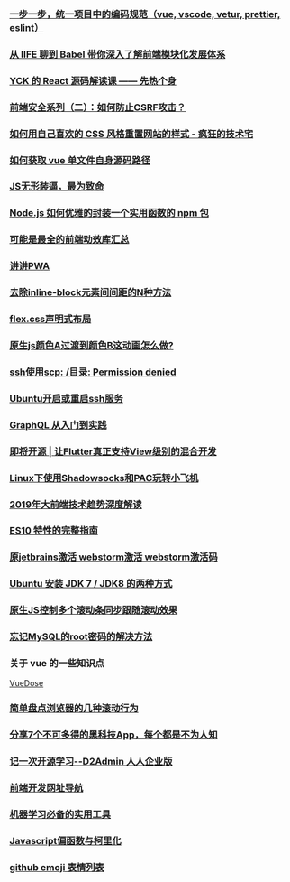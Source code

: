 ### [一步一步，统一项目中的编码规范（vue, vscode, vetur, prettier, eslint）](https://juejin.im/post/5cbfde7c5188250a7d6ddcd1)

### [从 IIFE 聊到 Babel 带你深入了解前端模块化发展体系](https://juejin.im/post/5cb9e563f265da03712999e8?utm_medium=fe&utm_source=weixinqun)

### [YCK 的 React 源码解读课 —— 先热个身](https://juejin.im/post/5cbae9a8e51d456e2809fba3)

### [前端安全系列（二）：如何防止CSRF攻击？](https://tech.meituan.com/2018/10/11/fe-security-csrf.html)

### [如何用自己喜欢的 CSS 风格重置网站的样式 - 疯狂的技术宅](https://segmentfault.com/a/1190000018677895)

### [如何获取 vue 单文件自身源码路径](https://juejin.im/post/5ccdc6ac51882541aa5232a4)

### [JS无形装逼，最为致命](https://juejin.im/post/5cc55eb5e51d456e577f93f0)

### [Node.js 如何优雅的封装一个实用函数的 npm 包](https://juejin.im/post/5cc47f85f265da036f4e8847#heading-7)

### [可能是最全的前端动效库汇总](https://juejin.im/post/5cc089eae51d456e7d189f9d)

### [讲讲PWA](https://segmentfault.com/a/1190000012353473?utm_source=tag-newest)

### [去除inline-block元素间间距的N种方法](https://www.zhangxinxu.com/wordpress/2012/04/inline-block-space-remove-%E5%8E%BB%E9%99%A4%E9%97%B4%E8%B7%9D/)

### [flex.css声明式布局](https://www.cnblogs.com/ben-li/p/8876616.html)

### [原生js颜色A过渡到颜色B这动画怎么做?](https://segmentfault.com/q/1010000018654461)

### [ssh使用scp: /目录: Permission denied](https://blog.csdn.net/konglongaa/article/details/77481932)

### [Ubuntu开启或重启ssh服务](https://blog.csdn.net/qq_38228254/article/details/78543840)

### [GraphQL 从入门到实践](https://mp.weixin.qq.com/s/6OXLP-Vn40C8iVtk4q09aw)

### [即将开源 | 让Flutter真正支持View级别的混合开发](https://mp.weixin.qq.com/s/-vyU1JQzdGLUmLGHRImIvg)

### [Linux下使用Shadowsocks和PAC玩转小飞机](http://lckiss.com/?p=2172)

### [2019年大前端技术趋势深度解读](https://mp.weixin.qq.com/s/WWqsd-SnILUWbiKEnSArDQ)

### [ES10 特性的完整指南](https://mp.weixin.qq.com/s/yN7PbvAHUH7SQsy5t0g49A)

### [原jetbrains激活 webstorm激活 webstorm激活码](https://blog.csdn.net/u011272795/article/details/77479202)

### [Ubuntu 安装 JDK 7 / JDK8 的两种方式](https://www.linuxidc.com/Linux/2017-07/145563.htm)
### [原生JS控制多个滚动条同步跟随滚动效果](https://www.jb51.net/article/131312.htm)
### [忘记MySQL的root密码的解决方法 ](https://www.cnblogs.com/ryanzheng/p/9348723.html)
### 关于 vue 的一些知识点
[VueDose](https://vuedose.tips/tips/)
### [简单盘点浏览器的几种滚动行为](https://xiaotianxia.github.io/blog/vuepress/js/scroll_behaviors.html)
### [分享7个不可多得的黑科技App，每个都是不为人知](https://zhuanlan.zhihu.com/p/66453032)
### [记一次开源学习--D2Admin 人人企业版](https://juejin.im/post/5ce25dace51d4510be453ef9)
### [前端开发网址导航](http://nav.web-hub.cn/)
### [机器学习必备的实用工具](https://github.com/J-cabin/Awesome-ML-Tools)
### [Javascript偏函数与柯里化](https://blog.csdn.net/neweastsun/article/details/75947785)
### [github emoji 表情列表](https://www.cnblogs.com/takeurhand/p/6940135.html)
### []()
### []()
### []()
